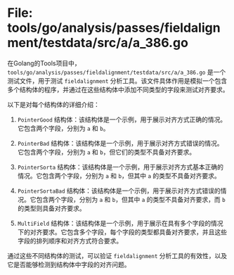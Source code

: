 # File: tools/go/analysis/passes/fieldalignment/testdata/src/a/a_386.go

在Golang的Tools项目中，`tools/go/analysis/passes/fieldalignment/testdata/src/a/a_386.go` 是一个测试文件，用于测试 `fieldalignment` 分析工具。该文件具体作用是模拟一个包含多个结构体的程序，并通过在这些结构体中添加不同类型的字段来测试对齐要求。

以下是对每个结构体的详细介绍：

1. `PointerGood` 结构体：该结构体是一个示例，用于展示对齐方式正确的情况。它包含两个字段，分别为 `a` 和 `b`。

2. `PointerBad` 结构体：该结构体是一个示例，用于展示对齐方式错误的情况。它包含两个字段，分别为 `a` 和 `b`，但它们的类型不具备对齐要求。

3. `PointerSorta` 结构体：该结构体是一个示例，用于展示对齐方式基本正确的情况。它包含两个字段，分别为 `a` 和 `b`，但其中 `a` 的类型不具备对齐要求。

4. `PointerSortaBad` 结构体：该结构体是一个示例，用于展示对齐方式错误的情况。它包含两个字段，分别为 `a` 和 `b`，但其中 `a` 的类型不具备对齐要求，而 `b` 的类型则具备对齐要求。

5. `MultiField` 结构体：该结构体是一个示例，用于展示在具有多个字段的情况下的对齐要求。它包含多个字段，每个字段的类型都具备对齐要求，并且这些字段的排列顺序和对齐方式符合要求。

通过这些不同结构体的测试，可以验证 `fieldalignment` 分析工具的有效性，以及它是否能够检测到结构体中字段的对齐问题。

